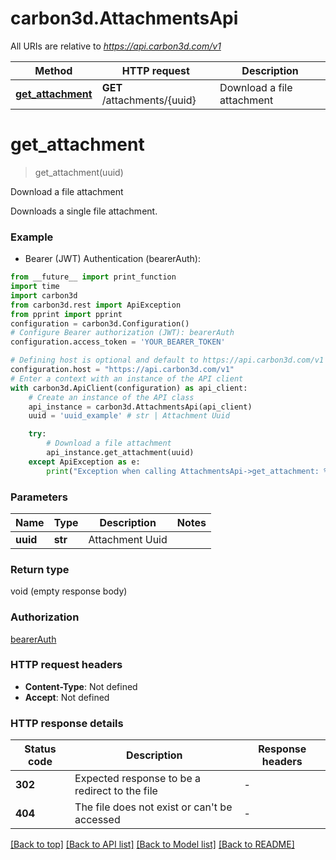 # carbon3d.AttachmentsApi

All URIs are relative to *https://api.carbon3d.com/v1*

Method | HTTP request | Description
------------- | ------------- | -------------
[**get_attachment**](AttachmentsApi.md#get_attachment) | **GET** /attachments/{uuid} | Download a file attachment


# **get_attachment**
> get_attachment(uuid)

Download a file attachment

Downloads a single file attachment.

### Example

* Bearer (JWT) Authentication (bearerAuth):
```python
from __future__ import print_function
import time
import carbon3d
from carbon3d.rest import ApiException
from pprint import pprint
configuration = carbon3d.Configuration()
# Configure Bearer authorization (JWT): bearerAuth
configuration.access_token = 'YOUR_BEARER_TOKEN'

# Defining host is optional and default to https://api.carbon3d.com/v1
configuration.host = "https://api.carbon3d.com/v1"
# Enter a context with an instance of the API client
with carbon3d.ApiClient(configuration) as api_client:
    # Create an instance of the API class
    api_instance = carbon3d.AttachmentsApi(api_client)
    uuid = 'uuid_example' # str | Attachment Uuid

    try:
        # Download a file attachment
        api_instance.get_attachment(uuid)
    except ApiException as e:
        print("Exception when calling AttachmentsApi->get_attachment: %s\n" % e)
```

### Parameters

Name | Type | Description  | Notes
------------- | ------------- | ------------- | -------------
 **uuid** | **str**| Attachment Uuid | 

### Return type

void (empty response body)

### Authorization

[bearerAuth](../README.md#bearerAuth)

### HTTP request headers

 - **Content-Type**: Not defined
 - **Accept**: Not defined

### HTTP response details
| Status code | Description | Response headers |
|-------------|-------------|------------------|
**302** | Expected response to be a redirect to the file |  -  |
**404** | The file does not exist or can&#39;t be accessed |  -  |

[[Back to top]](#) [[Back to API list]](../README.md#documentation-for-api-endpoints) [[Back to Model list]](../README.md#documentation-for-models) [[Back to README]](../README.md)

